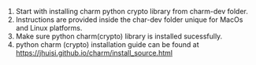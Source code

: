 

1.  Start with installing charm python crypto library from charm-dev folder.
2.  Instructions are provided inside the char-dev folder unique for MacOs and Linux platforms.
3.  Make sure python charm(crypto) library is installed sucessfully.
4.  python charm (crypto) installation guide can be found at https://jhuisi.github.io/charm/install_source.html
